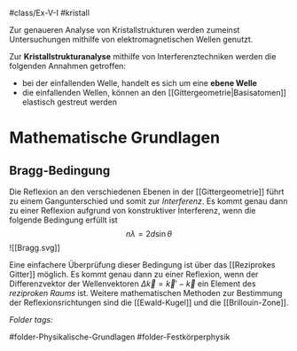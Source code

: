 #class/Ex-V-I #kristall 

Zur genaueren Analyse von Kristallstrukturen werden zumeinst Untersuchungen mithilfe von elektromagnetischen Wellen genutzt.

Zur **Kristallstrukturanalyse** mithilfe von Interferenztechniken werden die folgenden Annahmen getroffen:
- bei der einfallenden Welle, handelt es sich um eine **ebene Welle**
- die einfallenden Wellen, können an den [[Gittergeometrie|Basisatomen]] elastisch gestreut werden

# Mathematische Grundlagen
## Bragg-Bedingung
Die Reflexion an den verschiedenen Ebenen in der [[Gittergeometrie]] führt zu einem Gangunterschied und somit zur *Interferenz*. Es kommt genau dann zu einer Reflexion aufgrund von konstruktiver Interferenz, wenn die folgende Bedingung erfüllt ist
$$
n \lambda = 2 d \sin \theta
$$
![[Bragg.svg]]

Eine einfachere Überprüfung dieser Bedingung ist über das [[Reziprokes Gitter]] möglich. Es kommt genau dann zu einer Reflexion, wenn der Differenzvektor der Wellenvektoren $\Delta \vec k = \vec k ' - \vec k$ ein Element des *reziproken Raums* ist.
Weitere mathematischen Methoden zur Bestimmung der Reflexionsrichtungen sind die [[Ewald-Kugel]] und die [[Brillouin-Zone]].




 *Folder tags:*

#folder-Physikalische-Grundlagen #folder-Festkörperphysik